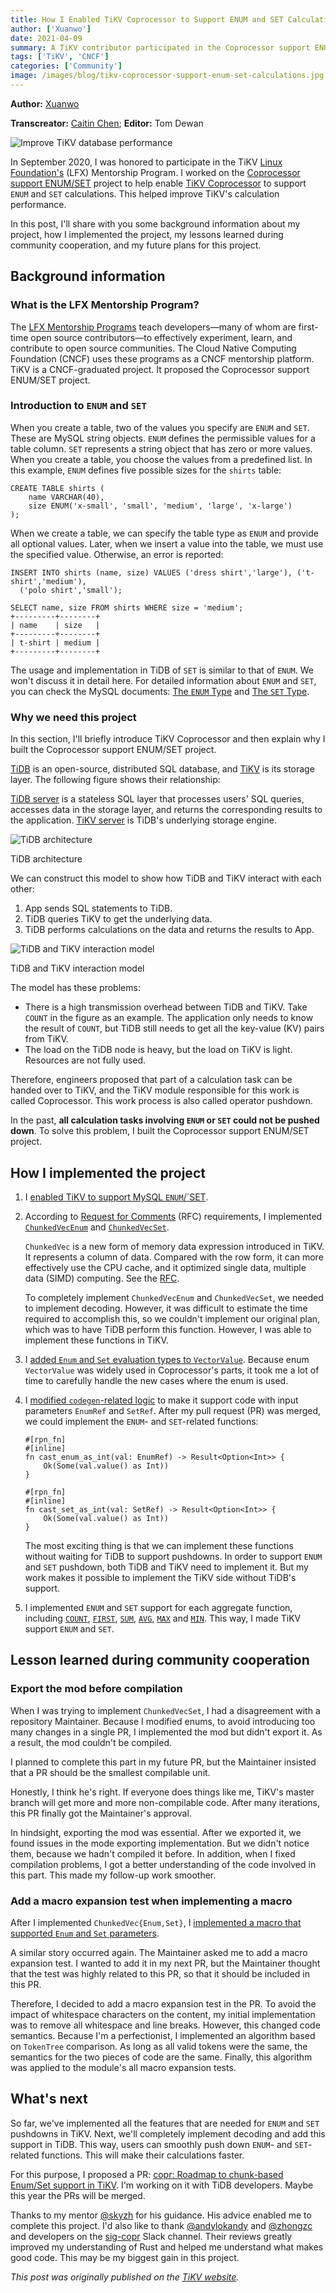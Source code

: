 ```yaml
---
title: How I Enabled TiKV Coprocessor to Support ENUM and SET Calculations
author: ['Xuanwo']
date: 2021-04-09
summary: A TiKV contributor participated in the Coprocessor support ENUM/SET project and implemented these two calculations. This helped improve TiKV's calculation performance.
tags: ['TiKV', 'CNCF']
categories: ['Community']
image: /images/blog/tikv-coprocessor-support-enum-set-calculations.jpg
---
```


**Author:** [Xuanwo](https://github.com/Xuanwo)

**Transcreator:** [Caitin Chen](https://github.com/CaitinChen); **Editor:** Tom Dewan

![Improve TiKV database performance](media/tikv-coprocessor-support-enum-set-calculations.jpg)

In September 2020, I was honored to participate in the TiKV [Linux Foundation's](https://lfx.linuxfoundation.org/tools/mentorship/) (LFX) Mentorship Program. I worked on the [Coprocessor support ENUM/SET](https://github.com/tikv/tikv/issues/8605) project to help enable [TiKV Coprocessor](https://docs.pingcap.com/tidb/v3.0/tikv-overview) to support `ENUM` and `SET` calculations. This helped improve TiKV's calculation performance.

In this post, I'll share with you some background information about my project, how I implemented the project, my lessons learned during community cooperation, and my future plans for this project.

## Background information

### What is the LFX Mentorship Program?

The [LFX Mentorship Programs](https://lfx.linuxfoundation.org/tools/mentorship/) teach developers—many of whom are first-time open source contributors—to effectively experiment, learn, and contribute to open source communities. The Cloud Native Computing Foundation (CNCF) uses these programs as a CNCF mentorship platform. TiKV is a CNCF-graduated project. It proposed the Coprocessor support ENUM/SET project. 

### Introduction to `ENUM` and `SET`

When you create a table, two of the values you specify are `ENUM` and `SET`. These are MySQL string objects. `ENUM` defines the permissible values for a table column. `SET` represents a string object that has zero or more values. When you create a table, you choose the values from a predefined list. In this example, `ENUM` defines five possible sizes for the `shirts` table:

```
CREATE TABLE shirts (
    name VARCHAR(40),
    size ENUM('x-small', 'small', 'medium', 'large', 'x-large')
);
```

When we create a table, we can specify the table type as `ENUM` and provide all optional values. Later, when we insert a value into the table, we must use the specified value. Otherwise, an error is reported:

```
INSERT INTO shirts (name, size) VALUES ('dress shirt','large'), ('t-shirt','medium'),
  ('polo shirt','small');

SELECT name, size FROM shirts WHERE size = 'medium';
+---------+--------+
| name    | size   |
+---------+--------+
| t-shirt | medium |
+---------+--------+
```

The usage and implementation in TiDB of `SET` is similar to that of `ENUM`. We won't discuss it in detail here. For detailed information about `ENUM` and `SET`, you can check the MySQL documents: [The `ENUM` Type](https://dev.mysql.com/doc/refman/8.0/en/enum.html) and [The `SET` Type](https://dev.mysql.com/doc/refman/8.0/en/set.html).

### Why we need this project

In this section, I'll briefly introduce TiKV Coprocessor and then explain why I built the Coprocessor support ENUM/SET project.

[TiDB](https://docs.pingcap.com/tidb/stable) is an open-source, distributed SQL database, and [TiKV](https://docs.pingcap.com/tidb/stable/tikv-overview) is its storage layer. The following figure shows their relationship:

[TiDB server](https://github.com/pingcap/tidb) is a stateless SQL layer that processes users' SQL queries, accesses data in the storage layer, and returns the corresponding results to the application. [TiKV server](https://github.com/pingcap/tikv) is TiDB's underlying storage engine.

![TiDB architecture](media/tidb-architecture-lfx.jpg)
<div class="caption-center"> TiDB architecture </div>

We can construct this model to show how TiDB and TiKV interact with each other:

1. App sends SQL statements to TiDB.
2. TiDB queries TiKV to get the underlying data.
3. TiDB performs calculations on the data and returns the results to App.

![TiDB and TiKV interaction model](media/tidb-and-tikv-interaction-model.jpg)
<div class="caption-center"> TiDB and TiKV interaction model </div>

The model has these problems:

* There is a high transmission overhead between TiDB and TiKV. Take `COUNT` in the figure as an example. The application only needs to know the result of `COUNT`, but TiDB still needs to get all the key-value (KV) pairs from TiKV.
* The load on the TiDB node is heavy, but the load on TiKV is light. Resources are not fully used.

Therefore, engineers proposed that part of a calculation task can be handed over to TiKV, and the TiKV module responsible for this work is called Coprocessor. This work process is also called operator pushdown.

In the past, **all calculation tasks involving `ENUM` or `SET` could not be pushed down**. To solve this problem, I built the Coprocessor support ENUM/SET project.

## How I implemented the project

1. I [enabled TiKV to support MySQL `ENUM`/`SET](https://github.com/tikv/tikv/pull/8849).

2. According to [Request for Comments](https://github.com/tikv/rfcs/pull/57) (RFC) requirements, I implemented [`ChunkedVecEnum`](https://github.com/tikv/tikv/pull/8948) and [`ChunkedVecSet`](https://github.com/tikv/tikv/pull/8988).

    `ChunkedVec` is a new form of memory data expression introduced in TiKV. It represents a column of data. Compared with the row form, it can more effectively use the CPU cache, and it optimized single data, multiple data (SIMD) computing. See the [RFC](https://github.com/tikv/rfcs/pull/43/files).

    To completely implement `ChunkedVecEnum` and `ChunkedVecSet`, we needed to implement decoding. However, it was difficult to estimate the time required to accomplish this, so we couldn't implement our original plan, which was to have TiDB perform this function. However, I was able to implement these functions in TiKV.

3. I [added `Enum` and `Set` evaluation types to `VectorValue`](https://github.com/tikv/tikv/pull/9021). Because enum `VectorValue` was widely used in Coprocessor's parts, it took me a lot of time to carefully handle the new cases where the enum is used.

4. I [modified `codegen`-related logic](https://github.com/tikv/tikv/pull/9133) to make it support code with input parameters `EnumRef` and `SetRef`. After my pull request (PR)  was merged, we could implement the `ENUM`- and `SET`-related functions:

    ```
    #[rpn_fn]
    #[inline]
    fn cast_enum_as_int(val: EnumRef) -> Result<Option<Int>> {
        Ok(Some(val.value() as Int))
    }

    #[rpn_fn]
    #[inline]
    fn cast_set_as_int(val: SetRef) -> Result<Option<Int>> {
        Ok(Some(val.value() as Int))
    }
    ```

    The most exciting thing is that we can implement these functions without waiting for TiDB to support pushdowns. In order to support `ENUM` and `SET` pushdown, both TiDB and TiKV need to implement it. But my work makes it possible to implement the TiKV side without TiDB's support. 

5. I implemented `ENUM` and `SET` support for each aggregate function, including [`COUNT`](https://github.com/tikv/tikv/pull/9143), [`FIRST`](https://github.com/tikv/tikv/pull/9135), [`SUM`](https://github.com/tikv/tikv/pull/9148), [`AVG`](https://github.com/tikv/tikv/pull/9186), [`MAX`](https://github.com/tikv/tikv/pull/9146) and [`MIN`](https://github.com/tikv/tikv/pull/9184). This way, I made TiKV support `ENUM` and `SET`.

## Lesson learned during community cooperation

### Export the mod before compilation

When I was trying to implement `ChunkedVecSet`, I had a disagreement with a repository Maintainer. Because I modified enums, to avoid introducing too many changes in a single PR, I implemented the mod but didn't export it. As a result, the mod couldn't be compiled. 

I planned to complete this part in my future PR, but the Maintainer insisted that a PR should be the smallest compilable unit.

Honestly, I think he's right. If everyone does things like me, TiKV's master branch will get more and more non-compilable code. After many iterations, this PR finally got the Maintainer's approval.

In hindsight, exporting the mod was essential. After we exported it, we found issues in the mode exporting implementation. But we didn't notice them, because we hadn't compiled it before. In addition, when I fixed compilation problems, I got a better understanding of the code involved in this part. This made my follow-up work smoother.

### Add a macro expansion test when implementing a macro

After I implemented `ChunkedVec{Enum,Set}`, I [implemented a macro that supported `Enum` and `Set` parameters](https://github.com/tikv/tikv/pull/9133).

A similar story occurred again. The Maintainer asked me to add a macro expansion test. I wanted to add it in my next PR, but the Maintainer thought that the test was highly related to this PR, so that it should be included in this PR.

Therefore, I decided to add a macro expansion test in the PR. To avoid the impact of whitespace characters on the content, my initial implementation was to remove all whitespace and line breaks. However, this changed code semantics. Because I'm a perfectionist, I implemented an algorithm based on `TokenTree` comparison. As long as all valid tokens were the same, the semantics for the two pieces of code are the same. Finally, this algorithm was applied to the module's all macro expansion tests.

## What's next

So far, we've implemented all the features that are needed for `ENUM` and `SET` pushdowns in TiKV. Next, we'll completely implement decoding and add this support in TiDB. This way, users can smoothly push down `ENUM`- and `SET`-related functions. This will make their calculations faster.

For this purpose, I proposed a PR: [copr: Roadmap to chunk-based Enum/Set support in TiKV](https://github.com/tikv/tikv/issues/9066). I'm working on it with TiDB developers. Maybe this year the PRs will be merged.

Thanks to my mentor [@skyzh](https://github.com/skyzh/) for his guidance. His advice enabled me to complete this project. I'd also like to thank [@andylokandy](https://github.com/andylokandy) and [@zhongzc](https://github.com/zhongzc) and developers on the [sig-copr](https://slack.tidb.io/invite?team=tidb-community&channel=sig-copr&ref=pingcap-blog) Slack channel. Their reviews greatly improved my understanding of Rust and helped me understand what makes good code. This may be my biggest gain in this project.

*This post was originally published on the [TiKV website](https://tikv.org/blog/my-experience-in-flx-for-tikv/).*
